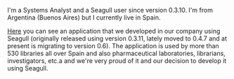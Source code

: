 <!-- Name: User/RodolfoFranco -->
<!-- Version: 3 -->
<!-- Last-Modified: 2006/07/08 21:06:50 -->
<!-- Author: rofranco -->

I'm a Systems Analyst and a Seagull user since version 0.3.10. I'm from Argentina (Buenos Aires) but I currently live in Spain.

[Here][1] you can see an application that we developed in our company using Seagull (originally released using version 0.3.11, lately moved to 0.4.7 and at present is migrating to version 0.6).
The application is used by more than 530 libraries all over Spain and also pharmaceutical laboratories, librarians, investigators, etc.a and we're very proud of it and our decision to develop it using Seagull.

[1]:	http://www.c17.net